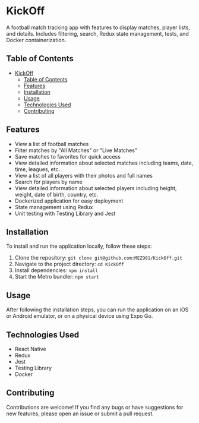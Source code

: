 # KickOff
A football match tracking app with features to display matches, player lists, and details. Includes filtering, search, Redux state management, tests, and Docker containerization.

## Table of Contents

- [KickOff](#kickoff)
  - [Table of Contents](#table-of-contents)
  - [Features](#features)
  - [Installation](#installation)
  - [Usage](#usage)
  - [Technologies Used](#technologies-used)
  - [Contributing](#contributing)

## Features

- View a list of football matches
- Filter matches by "All Matches" or "Live Matches"
- Save matches to favorites for quick access
- View detailed information about selected matches including teams, date, time, leagues, etc.
- View a list of all players with their photos and full names
- Search for players by name
- View detailed information about selected players including height, weight, date of birth, country, etc.
- Dockerized application for easy deployment
- State management using Redux
- Unit testing with Testing Library and Jest

## Installation

To install and run the application locally, follow these steps:

1. Clone the repository: `git clone git@github.com:MEZ901/KickOff.git`
2. Navigate to the project directory: `cd KickOff`
3. Install dependencies: `npm install`
4. Start the Metro bundler: `npm start`

## Usage

After following the installation steps, you can run the application on an iOS or Android emulator, or on a physical device using Expo Go.

## Technologies Used

- React Native
- Redux
- Jest
- Testing Library
- Docker

## Contributing

Contributions are welcome! If you find any bugs or have suggestions for new features, please open an issue or submit a pull request.
